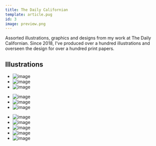 ```yaml
---
title: The Daily Californian
template: article.pug
id: 3
image: preview.png
---
```


Assorted illustrations, graphics and designs from my work at The Daily Californian. Since 2018, I've produced over a hundred illustrations and overseen the design for over a hundred print papers.
<span class="more"></span>  
<!--
* [Illustrations](#illustration)
* [Layout](#layout) -->

## Illustrations
<div class="illo-grid">

* ![image](images/Cover.jpg)
* ![image](images/tunesday_final.gif)
* ![image](images/ecofascism.png)
<!-- * ![image](images/2.jpg) -->
<!-- ![image](images/3.jpg) -->
* ![image](images/4.jpg)
* ![image](images/5.jpg)
* ![image](images/6.jpg)
<!-- * ![image](images/7.png) -->
* ![image](images/end.png)
* ![image](images/graduation.png)
* ![image](images/resilience.png)
* ![image](images/design.png)
* ![image](images/seismic.png)



</div>
